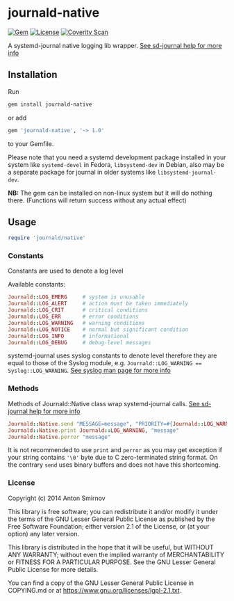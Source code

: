 # journald-native

[![Gem](https://img.shields.io/gem/v/journald-native.svg)](https://rubygems.org/gems/journald-native)
[![License](https://img.shields.io/github/license/sandfoxme/journald-native.svg)](https://www.gnu.org/licenses/lgpl-2.1.txt)
[![Coverity Scan](https://img.shields.io/coverity/scan/15382.svg)](https://scan.coverity.com/projects/sandfoxme-journald-native)

A systemd-journal native logging lib wrapper.
[See sd-journal help for more info](http://www.freedesktop.org/software/systemd/man/sd_journal_print.html)

## Installation

Run

```sh
gem install journald-native
```

or add

```ruby
gem 'journald-native', '~> 1.0'
```

to your Gemfile.

Please note that you need a systemd development package installed in your system like `systemd-devel` in Fedora, `libsystemd-dev` in Debian, also may be a separate package for journal in older systems like `libsystemd-journal-dev`.

**NB:** The gem can be installed on non-linux system but it will do nothing there. (Functions will return success without any actual effect)

## Usage

```ruby
require 'journald/native'
```

### Constants

Constants are used to denote a log level

Available constants:

```ruby
Journald::LOG_EMERG     # system is unusable
Journald::LOG_ALERT     # action must be taken immediately
Journald::LOG_CRIT      # critical conditions
Journald::LOG_ERR       # error conditions
Journald::LOG_WARNING   # warning conditions
Journald::LOG_NOTICE    # normal but significant condition
Journald::LOG_INFO      # informational
Journald::LOG_DEBUG     # debug-level messages
```

systemd-journal uses syslog constants to denote level therefore they are equal to those of the Syslog module,
e.g. ```Journald::LOG_WARNING == Syslog::LOG_WARNING```.
[See syslog man page for more info](http://man7.org/linux/man-pages/man3/syslog.3.html)

### Methods

Methods of Journald::Native class wrap systemd-journal calls.
[See sd-journal help for more info](http://www.freedesktop.org/software/systemd/man/sd_journal_print.html)

```ruby
Journald::Native.send "MESSAGE=message", "PRIORITY=#{Journald::LOG_WARNING}"
Journald::Native.print Journald::LOG_WARNING, "message"
Journald::Native.perror "message"
```

It is not recommended to use ```print``` and ```perror``` as you may get exception if your string contains
```'\0'``` byte due to C zero-terminated string format. On the contrary ```send``` uses binary buffers and
does not have this shortcoming.

### License

Copyright (c) 2014 Anton Smirnov

This library is free software; you can redistribute it and/or
modify it under the terms of the GNU Lesser General Public
License as published by the Free Software Foundation; either
version 2.1 of the License, or (at your option) any later version.

This library is distributed in the hope that it will be useful,
but WITHOUT ANY WARRANTY; without even the implied warranty of
MERCHANTABILITY or FITNESS FOR A PARTICULAR PURPOSE.  See the GNU
Lesser General Public License for more details.

You can find a copy of the GNU Lesser General Public License
in COPYING.md or at <https://www.gnu.org/licenses/lgpl-2.1.txt>.
